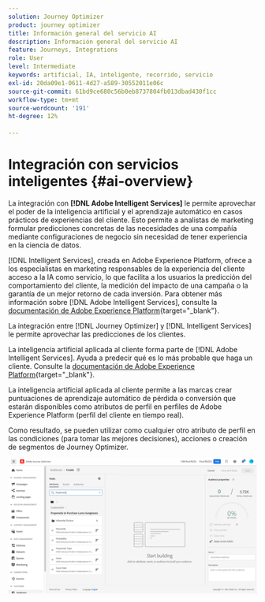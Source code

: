 ```yaml
---
solution: Journey Optimizer
product: journey optimizer
title: Información general del servicio AI
description: Información general del servicio AI
feature: Journeys, Integrations
role: User
level: Intermediate
keywords: artificial, IA, inteligente, recorrido, servicio
exl-id: 20da09e1-0611-4d27-a589-30552011e06c
source-git-commit: 61bd9ce680c56b0eb8737804fb013dbad430f1cc
workflow-type: tm+mt
source-wordcount: '191'
ht-degree: 12%

---
```


# Integración con servicios inteligentes {#ai-overview}

La integración con **[!DNL Adobe Intelligent Services]** le permite aprovechar el poder de la inteligencia artificial y el aprendizaje automático en casos prácticos de experiencias del cliente. Esto permite a analistas de marketing formular predicciones concretas de las necesidades de una compañía mediante configuraciones de negocio sin necesidad de tener experiencia en la ciencia de datos.

[!DNL Intelligent Services], creada en Adobe Experience Platform, ofrece a los especialistas en marketing responsables de la experiencia del cliente acceso a la IA como servicio, lo que facilita a los usuarios la predicción del comportamiento del cliente, la medición del impacto de una campaña o la garantía de un mejor retorno de cada inversión. Para obtener más información sobre [!DNL Adobe Intelligent Services], consulte la [documentación de Adobe Experience Platform](https://experienceleague.adobe.com/docs/experience-platform/intelligent-services/home.html?lang=es){target="_blank"}.

La integración entre [!DNL Journey Optimizer] y [!DNL Intelligent Services] le permite aprovechar las predicciones de los clientes.

La inteligencia artificial aplicada al cliente forma parte de [!DNL Adobe Intelligent Services]. Ayuda a predecir qué es lo más probable que haga un cliente. Consulte la [documentación de Adobe Experience Platform](https://experienceleague.adobe.com/docs/experience-platform/intelligent-services/customer-ai/overview.html?lang=es){target="_blank"}.

La inteligencia artificial aplicada al cliente permite a las marcas crear puntuaciones de aprendizaje automático de pérdida o conversión que estarán disponibles como atributos de perfil en perfiles de Adobe Experience Platform (perfil del cliente en tiempo real).

Como resultado, se pueden utilizar como cualquier otro atributo de perfil en las condiciones (para tomar las mejores decisiones), acciones o creación de segmentos de Journey Optimizer.

![](assets/customer-ai.png)
